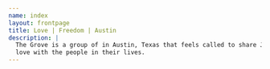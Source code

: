 ```yaml
---
name: index
layout: frontpage
title: Love | Freedom | Austin
description: |
  The Grove is a group of in Austin, Texas that feels called to share Jesus's
  love with the people in their lives.
---
```


